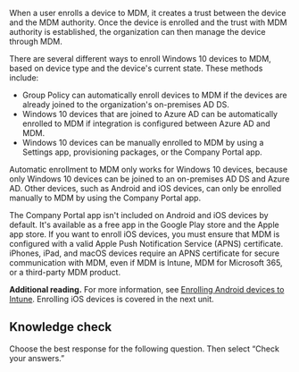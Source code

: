 When a user enrolls a device to MDM, it creates a trust between the device and the MDM authority. Once the device is enrolled and the trust with MDM authority is established, the organization can then manage the device through MDM.

There are several different ways to enroll Windows 10 devices to MDM, based on device type and the device's current state. These methods include:

 -  Group Policy can automatically enroll devices to MDM if the devices are already joined to the organization's on-premises AD DS.
 -  Windows 10 devices that are joined to Azure AD can be automatically enrolled to MDM if integration is configured between Azure AD and MDM.
 -  Windows 10 devices can be manually enrolled to MDM by using a Settings app, provisioning packages, or the Company Portal app.

Automatic enrollment to MDM only works for Windows 10 devices, because only Windows 10 devices can be joined to an on-premises AD DS and Azure AD. Other devices, such as Android and iOS devices, can only be enrolled manually to MDM by using the Company Portal app.

The Company Portal app isn't included on Android and iOS devices by default. It's available as a free app in the Google Play store and the Apple app store. If you want to enroll iOS devices, you must ensure that MDM is configured with a valid Apple Push Notification Service (APNS) certificate. iPhones, iPad, and macOS devices require an APNS certificate for secure communication with MDM, even if MDM is Intune, MDM for Microsoft 365, or a third-party MDM product.

**Additional reading.** For more information, see [Enrolling Android devices to Intune](/intune-user-help/enroll-your-device-in-intune-android). Enrolling iOS devices is covered in the next unit.

## Knowledge check

Choose the best response for the following question. Then select “Check your answers.”